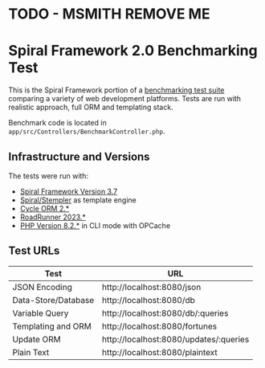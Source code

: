 # TODO - MSMITH REMOVE ME

# Spiral Framework 2.0 Benchmarking Test
This is the Spiral Framework portion of a [benchmarking test suite](../) comparing a variety of web development platforms.
Tests are run with realistic approach, full ORM and templating stack.

Benchmark code is located in `app/src/Controllers/BenchmarkController.php`.

## Infrastructure and Versions
The tests were run with:
* [Spiral Framework Version 3.7](https://github.com/spiral/framework/)
* [Spiral/Stempler](https://github.com/spiral/stempler) as template engine
* [Cycle ORM 2.*](https://github.com/cycle/orm)
* [RoadRunner 2023.*](https://roadrunner.dev/)
* [PHP Version 8.2.*](http://www.php.net/) in CLI mode with OPCache

## Test URLs
Test                | URL 
---                 | ---
JSON Encoding       | http://localhost:8080/json
Data-Store/Database | http://localhost:8080/db
Variable Query      | http://localhost:8080/db/:queries
Templating and ORM  | http://localhost:8080/fortunes
Update ORM          | http://localhost:8080/updates/:queries
Plain Text          | http://localhost:8080/plaintext
